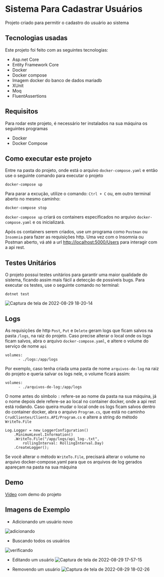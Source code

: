 # Sistema Para Cadastrar Usuários
Projeto criado para permitir o cadastro do usuário ao sistema

## Tecnologias usadas
Este projeto foi feito com as seguintes tecnologias:
- Asp.net Core
- Entity Framework Core
- Docker
- Docker compose
- Imagem docker do banco de dados mariadb
- XUnit
- Moq
- FluentAssertions


## Requisitos
Para rodar este projeto, é necessário ter instalados na sua máquina os seguintes programas
- Docker
- Docker Compose

## Como executar este projeto
Entre na pasta do projeto, onde está o arquivo `docker-compose.yaml` e então use o seguinte comando para executar o projeto
```
docker-compose up
```
Para parar a excução, utilize o comando:
`
Ctrl + C
`
ou, em outro terminal aberto no mesmo caminho:
```
docker-compose stop
```

`docker-compose up` criará os containers especificados no arquivo `docker-compose.yaml` e os inicializará.


Após os containers serem criados, use um programa como `Postman` ou `Insomnia` para fazer as requisições http.
Uma vez com o Insomnia ou Postman aberto, vá até a url [http://localhost:5000/Users](http://localhost:5000/Users) para interagir com a api rest.

## Testes Unitários
O projeto possui testes unitários para garantir uma maior qualidade do sistema, ficando assim mais fácil a detecção de possíveis bugs. Para executar os testes, use o seguinte comando no terminal:

```
dotnet test
```

![Captura de tela de 2022-08-29 18-20-14](https://user-images.githubusercontent.com/76739275/188008038-04d78f03-e14d-4553-857a-2a418d1b6c4b.png)


## Logs
As requisições de http `Post`, `Put` e `Delete` geram logs que ficam salvos na pasta `/logs`, na raiz do projeto.
Caso precise alterar o local onde os logs ficam salvos, abra o arquivo `docker-compose.yaml`, e altere o volume do serviço de nome `api`
```
volumes:
      - ./logs:/app/logs
```
Por exemplo, caso tenha criada uma pasta de nome `arquivos-de-log` na raiz do projeto e queria salvar os logs nele, o volume ficará assim:
```
volumes:
      - ./arquivos-de-log:/app/logs
```

O nome antes do símbolo `:` refere-se ao nome da pasta na sua máquina, já o nome depois dele refere-se ao local no container docker, onde a api rest está rodando.
Caso queira mudar o local onde os logs ficam salvos dentro do container docker, abra o arquivo `Program.cs`, que está no caminho `CrudClientes/Clients.API/Program.cs` e altere a string do método `WriteTo.File`

```
Log.Logger = new LoggerConfiguration()
    .MinimumLevel.Information()
    .WriteTo.File("/app/logs/api_log-.txt",
        rollingInterval: RollingInterval.Day)
    .CreateLogger();

```
Se você alterar o método `WriteTo.File`, precisará alterar o volume no arquivo docker-compose.yaml para que os arquivos de log gerados apareçam na pasta na sua máquina

## Demo
[Vídeo](https://www.youtube.com/watch?v=5I7t0YMT5vk) com demo do projeto


## Imagens de Exemplo
- Adicionando um usuário novo


![adicionando](https://user-images.githubusercontent.com/76739275/188004200-e4406285-c0af-471a-a041-0189b85e74c9.png)

- Buscando todos os usuários 

![verificando](https://user-images.githubusercontent.com/76739275/188004348-049eb6e5-b8c6-40d5-bb5c-7706fc58b22b.png)

- Editando um usuário
![Captura de tela de 2022-08-29 17-57-15](https://user-images.githubusercontent.com/76739275/188004589-5e9b3a35-fcb4-4c14-90c7-b5326044b3de.png)

- Removendo um usuário
![Captura de tela de 2022-08-29 18-02-26](https://user-images.githubusercontent.com/76739275/188004719-fcd0a2f4-5f7f-4a74-8bf5-2ae6ff00b2d0.png)
